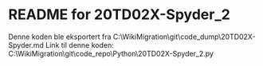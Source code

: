 # README for 20TD02X-Spyder_2
Denne koden ble eksportert fra C:\WikiMigration\git\code_dump\20TD02X-Spyder.md
Link til denne koden: C:\WikiMigration\git\code_repo\Python\20TD02X-Spyder_2.py
